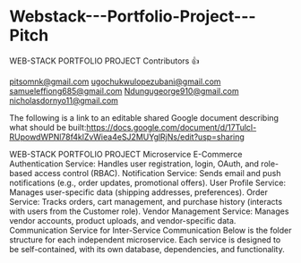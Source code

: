 # Webstack---Portfolio-Project---Pitch
WEB-STACK PORTFOLIO PROJECT
Contributors 👍
 
pitsomnk@gmail.com
ugochukwulopezubani@gmail.com
samueleffiong685@gmail.com
Ndungugeorge910@gmail.com
nicholasdornyo11@gmail.com


The following is a link to an editable shared Google document describing what should be built:https://docs.google.com/document/d/17Tulcl-RUpowdWPNl78f4klZvWiea4eSJ2MUYglRjNs/edit?usp=sharing 



WEB-STACK PORTFOLIO PROJECT Microservice E-Commerce
Authentication Service: Handles user registration, login, OAuth, and role-based access control (RBAC).
Notification Service: Sends email and push notifications (e.g., order updates, promotional offers).
User Profile Service: Manages user-specific data (shipping addresses, preferences).
Order Service: Tracks orders, cart management, and purchase history (interacts with users from the Customer role).
Vendor Management Service: Manages vendor accounts, product uploads, and vendor-specific data.
Communication Service for Inter-Service Communication
Below is the folder structure for each independent microservice. Each service is designed to be self-contained, with its own database, dependencies, and functionality.



